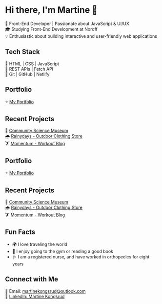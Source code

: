 # Hi there, I'm Martine 👋  
🚀 Front-End Developer | Passionate about JavaScript & UI/UX  
🎓 Studying Front-End Development at Noroff  
💡 Enthusiastic about building interactive and user-friendly web applications  

## Tech Stack  
🔹 HTML | CSS | JavaScript  
🔹 REST APIs | Fetch API  
🔹 Git | GitHub | Netlify

## Portfolio
⭐ <a href="https://martinekong.github.io/Portfolio/" target="_blank">My Portfolio</a>

## Recent Projects
🔬 <a href="https://martinekong.github.io/semester-project-1/" target="_blank">Community Science Museum</a>  
🌧️ <a href="https://martinekong.github.io/javascript-1-ca/" target="_blank">Rainydays - Outdoor Clothing Store</a>  
🏋 <a href="https://fed1-pe1-momentum.netlify.app/" target="_blank">Momentum - Workout Blog</a>

## Portfolio
⭐ [My Portfolio](https://martinekong.github.io/Portfolio/)

## Recent Projects
🔬 [Community Science Museum](https://martinekong.github.io/semester-project-1/)  
🌧️ [Rainydays - Outdoor Clothing Store](https://martinekong.github.io/javascript-1-ca/)  
🏋 [Momentum - Workout Blog](https://fed1-pe1-momentum.netlify.app/)  

## Fun Facts
- 🌍 I love traveling the world
- 📖 I enjoy going to the gym or reading a good book
- 🩺 I am a registered nurse, and have worked in orthopedics for eight years

## Connect with Me  
📧 Email: martinekongsrud@outlook.com  
💼 [LinkedIn: Martine Kongsrud](https://www.linkedin.com/in/martine-kongsrud)  
